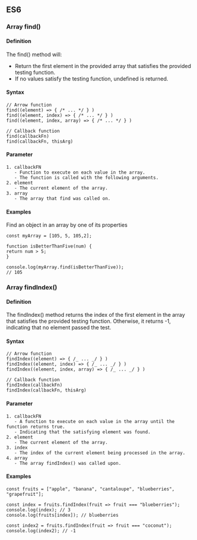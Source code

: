 ## ES6

### Array find()

#### Definition

The find() method will:

- Return the first element in the provided array that satisfies the provided testing function.
- If no values satisfy the testing function, undefined is returned.

#### Syntax

    // Arrow function
    find((element) => { /* ... */ } )
    find((element, index) => { /* ... */ } )
    find((element, index, array) => { /* ... */ } )

    // Callback function
    find(callbackFn)
    find(callbackFn, thisArg)

#### Parameter

    1. callbackFN
       - Function to execute on each value in the array.
       - The function is called with the following arguments.
    2. element
       - The current element of the array.
    3. array
       - The array that find was called on.

#### Examples

Find an object in an array by one of its properties

    const myArray = [105, 5, 105,2];

    function isBetterThanFive(num) {
    return num > 5;
    }

    console.log(myArray.find(isBetterThanFive));
    // 105

### Array findIndex()

#### Definition

The findIndex() method returns the index of the first element in the array that satisfies the provided testing function. Otherwise, it returns -1, indicating that no element passed the test.

#### Syntax

    // Arrow function
    findIndex((element) => { /_ ... _/ } )
    findIndex((element, index) => { /_ ... _/ } )
    findIndex((element, index, array) => { /_ ... _/ } )

    // Callback function
    findIndex(callbackFn)
    findIndex(callbackFn, thisArg)

#### Parameter

    1. callbackFN
       - A function to execute on each value in the array until the function returns true.
       - Indicating that the satisfying element was found.
    2. element
       - The current element of the array.
    3. index
       - The index of the current element being processed in the array.
    4. array
       - The array findIndex() was called upon.

#### Examples

    const fruits = ["apple", "banana", "cantaloupe", "blueberries", "grapefruit"];

    const index = fruits.findIndex(fruit => fruit === "blueberries");
    console.log(index); // 3
    console.log(fruits[index]); // blueberries

    const index2 = fruits.findIndex(fruit => fruit === "coconut");
    console.log(index2); // -1

